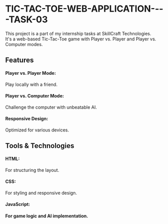 # TIC-TAC-TOE-WEB-APPLICATION----TASK-03

This project is a part of my internship tasks at SkillCraft Technologies. <br>It's a web-based Tic-Tac-Toe game with Player vs. Player and Player vs. Computer modes.

<h2>Features</h2>

<h4>Player vs. Player Mode:</h4> Play locally with a friend.<br>
<h4>Player vs. Computer Mode:</h4> Challenge the computer with unbeatable AI.<br>
<h4>Responsive Design:</h4> Optimized for various devices.<br>

<h2>Tools & Technologies</h2>

<h4>HTML:</h4> For structuring the layout.<br>
<h4>CSS:</h4> For styling and responsive design.<br>
<h4>JavaScript:<h4/> For game logic and AI implementation.<br>
